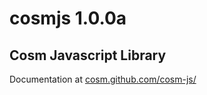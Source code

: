 # cosmjs 1.0.0a

## Cosm Javascript Library

Documentation at [cosm.github.com/cosm-js/](http://cosm.github.com/cosm-js/)
